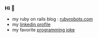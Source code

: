 ### Hi 👋

- my ruby on rails blog : [rubyrobots.com](https://rubyrobots.com)
- my [linkedin profile](https://www.linkedin.com/in/hadrienblanc/)
- my favorite [programming joke](https://github.com/hadrienblanc/planning_generator)


